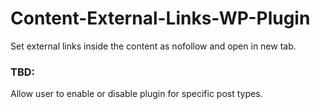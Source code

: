 # Content-External-Links-WP-Plugin
Set external links inside the content as nofollow and open in new tab.

### TBD:
Allow user to enable or disable plugin for specific post types.
